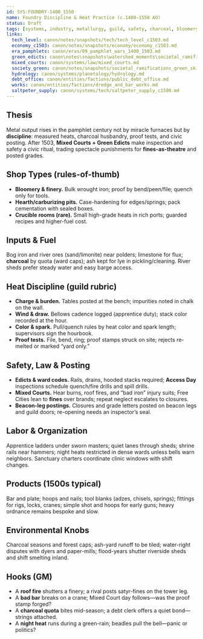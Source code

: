 ```yaml
---
id: SYS:FOUNDRY-1400_1550
name: Foundry Discipline & Heat Practice (c.1400–1550 AO)
status: Draft
tags: [systems, industry, metallurgy, guild, safety, charcoal, bloomery, finery, crucible]
links:
  tech_level: canon/notes/snapshots/tech/tech_level_c1503.md
  economy_c1503: canon/notes/snapshots/economy/economy_c1503.md
  era_pamphlets: canon/eras/09_pamphlet_wars_1400_1503.md
  green_edicts: canon\notes\snapshots\watershed_moments\societal_ramifications_green_skies_c1503_1530.md
  mixed_courts: canon/systems/law/mixed_courts.md
  society_green: canon/notes/snapshots/societal_ramifications_green_skies_c1503_1530.md
  hydrology: canon/systems/planetology/hydrology.md
  debt_office: canon/entities/factions/public_debt_office.md
  works: canon/entities/factions/dredge_and_bar_works.md
  saltpeter_supply: canon/systems/tech/saltpeter_supply_c1500.md
---
```


## Thesis
Metal output rises in the pamphlet century not by miracle furnaces but by **discipline**: measured heats, charcoal husbandry, proof tests, and civic posting. After 1503, **Mixed Courts + Green Edicts** make inspection and safety a civic ritual, trading spectacle punishments for **fines-as-theatre** and posted grades.

## Shop Types (rules-of-thumb)
- **Bloomery & finery.** Bulk wrought iron; proof by bend/peen/file; quench only for tools.  
- **Hearth/carburizing pits.** Case-hardening for edges/springs; pack cementation with sealed boxes.  
- **Crucible rooms (rare).** Small high-grade heats in rich ports; guarded recipes and higher-fuel cost.

## Inputs & Fuel
Bog iron and river ores (sand/limonite) near polders; limestone for flux; **charcoal** by quota (ward caps); ash kept for lye in pickling/cleaning. River sheds prefer steady water and easy barge access.

## Heat Discipline (guild rubric)
- **Charge & burden.** Tables posted at the bench; impurities noted in chalk on the wall.  
- **Wind & draw.** Bellows cadence logged (apprentice duty); stack color recorded at the hour.  
- **Color & spark.** Pull/quench rules by heat color and spark length; supervisors sign the hourbook.  
- **Proof tests.** File, bend, ring; proof stamps struck on site; rejects re-melted or marked “yard only.”

## Safety, Law & Posting
- **Edicts & ward codes.** Rails, drains, hooded stacks required; **Access Day** inspections schedule quench/fire drills and spill drills.  
- **Mixed Courts.** Hear burns, roof fires, and “bad iron” injury suits; Free Cities lean to **fines** over brands; repeat neglect escalates to closures.  
- **Beacon-leg postings.** Closures and grade letters posted on beacon legs and guild doors; re-opening needs an inspector’s seal.

## Labor & Organization
Apprentice ladders under sworn masters; quiet lanes through sheds; shrine rails near hammers; night heats restricted in dense wards unless bells warn neighbors. Sanctuary charters coordinate clinic windows with shift changes.

## Products (1500s typical)
Bar and plate; hoops and nails; tool blanks (adzes, chisels, springs); fittings for rigs, locks, cranes; simple shot and hoops for early guns; heavy ordnance remains bespoke and slow.

## Environmental Knobs
Charcoal seasons and forest caps; ash-yard runoff to be tiled; water-right disputes with dyers and paper-mills; flood-years shutter riverside sheds and shift smelting inland.

## Hooks (GM)
- A **roof fire** shutters a finery; a rival posts satyr-fines on the tower leg.  
- A **bad bar** breaks on a crane; Mixed Court day follows—was the proof stamp forged?  
- A **charcoal quota** bites mid-season; a debt clerk offers a quiet bond—strings attached.  
- A **night heat** runs during a green-rain; beadles pull the bell—panic or politics?
